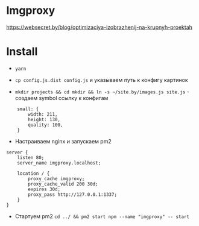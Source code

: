 # Imgproxy

https://websecret.by/blog/optimizaciya-izobrazhenij-na-krupnyh-proektah

# Install

- `yarn`

- `cp config.js.dist config.js` и указываем путь к конфигу картинок

- `mkdir projects && cd mkdir && ln -s ~/site.by/images.js site.js` - создаем symbol ссылку к конфигам

```
    small: {
        width: 211,
        height: 130,
        quality: 100,
    }
```

- Настраиваем nginx и запускаем pm2 

```
server {
    listen 80;
    server_name imgproxy.localhost;
    
    location / {
        proxy_cache imgproxy;
        proxy_cache_valid 200 30d;
        expires 30d;
        proxy_pass http://127.0.0.1:1337;
    }
}
```

- Стартуем pm2 `cd ../ && pm2 start npm --name "imgproxy" -- start`
